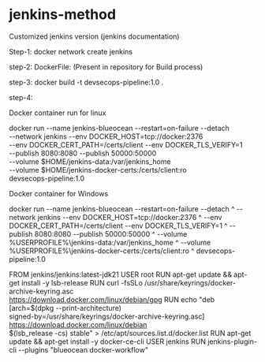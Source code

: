 # jenkins-method

Customized jenkins version (jenkins documentation)

Step-1:
docker network create jenkins

step-2:
DockerFile: (Present in repository for Build process)

step-3:
docker build -t devsecops-pipeline:1.0 .

step-4:

Docker container run for linux 

docker run --name jenkins-blueocean --restart=on-failure --detach \
--network jenkins --env DOCKER_HOST=tcp://docker:2376 \
--env DOCKER_CERT_PATH=/certs/client --env DOCKER_TLS_VERIFY=1 \
--publish 8080:8080 --publish 50000:50000 \
--volume $HOME/jenkins-data:/var/jenkins_home \
--volume $HOME/jenkins-docker-certs:/certs/client:ro \
devsecops-pipeline:1.0

Docker container for Windows

docker run --name jenkins-blueocean --restart=on-failure --detach ^
--network jenkins --env DOCKER_HOST=tcp://docker:2376 ^
--env DOCKER_CERT_PATH=/certs/client --env DOCKER_TLS_VERIFY=1 ^
--publish 8080:8080 --publish 50000:50000 ^
--volume %USERPROFILE%\jenkins-data:/var/jenkins_home ^
--volume %USERPROFILE%\jenkins-docker-certs:/certs/client:ro ^
devsecops-pipeline:1.0



FROM jenkins/jenkins:latest-jdk21
USER root
RUN apt-get update && apt-get install -y lsb-release
RUN curl -fsSLo /usr/share/keyrings/docker-archive-keyring.asc \
  https://download.docker.com/linux/debian/gpg
RUN echo "deb [arch=$(dpkg --print-architecture) \
  signed-by=/usr/share/keyrings/docker-archive-keyring.asc] \
  https://download.docker.com/linux/debian \
  $(lsb_release -cs) stable" > /etc/apt/sources.list.d/docker.list
RUN apt-get update && apt-get install -y docker-ce-cli
USER jenkins
RUN jenkins-plugin-cli --plugins "blueocean docker-workflow"

